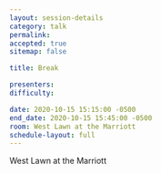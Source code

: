 ```yaml
---
layout: session-details
category: talk
permalink:
accepted: true
sitemap: false

title: Break

presenters:
difficulty:

date: 2020-10-15 15:15:00 -0500
end_date: 2020-10-15 15:45:00 -0500
room: West Lawn at the Marriott
schedule-layout: full
---
```

West Lawn at the Marriott
